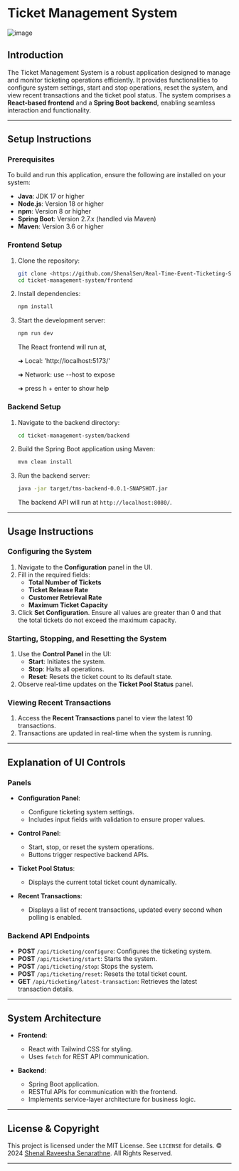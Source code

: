 # Ticket Management System
![image](https://github.com/user-attachments/assets/b45fcb53-ef44-4745-ab5f-41c841e7eeee)

## Introduction
The Ticket Management System is a robust application designed to manage and monitor ticketing operations efficiently. It provides functionalities to configure system settings, start and stop operations, reset the system, and view recent transactions and the ticket pool status. The system comprises a **React-based frontend** and a **Spring Boot backend**, enabling seamless interaction and functionality.

---

## Setup Instructions

### Prerequisites
To build and run this application, ensure the following are installed on your system:

- **Java**: JDK 17 or higher
- **Node.js**: Version 18 or higher
- **npm**: Version 8 or higher
- **Spring Boot**: Version 2.7.x (handled via Maven)
- **Maven**: Version 3.6 or higher

### Frontend Setup
1. Clone the repository:
   ```bash
   git clone <https://github.com/ShenalSen/Real-Time-Event-Ticketing-System-with-Advanced-Producer-Consumer-Implementation.git>
   cd ticket-management-system/frontend
   ```

2. Install dependencies:
   ```bash
   npm install
   ```

3. Start the development server:
   ```bash
   npm run dev
   ```

   The React frontend will run at,
   
   ➜  Local:  'http://localhost:5173/'
   
   ➜  Network: use --host to expose
   
   ➜  press h + enter to show help

### Backend Setup
1. Navigate to the backend directory:
   ```bash
   cd ticket-management-system/backend
   ```

2. Build the Spring Boot application using Maven:
   ```bash
   mvn clean install
   ```

3. Run the backend server:
   ```bash
   java -jar target/tms-backend-0.0.1-SNAPSHOT.jar
   ```

   The backend API will run at `http://localhost:8080/`.

---

## Usage Instructions

### Configuring the System
1. Navigate to the **Configuration** panel in the UI.
2. Fill in the required fields:
   - **Total Number of Tickets**
   - **Ticket Release Rate**
   - **Customer Retrieval Rate**
   - **Maximum Ticket Capacity**
3. Click **Set Configuration**. Ensure all values are greater than 0 and that the total tickets do not exceed the maximum capacity.

### Starting, Stopping, and Resetting the System
1. Use the **Control Panel** in the UI:
   - **Start**: Initiates the system.
   - **Stop**: Halts all operations.
   - **Reset**: Resets the ticket count to its default state.
2. Observe real-time updates on the **Ticket Pool Status** panel.

### Viewing Recent Transactions
1. Access the **Recent Transactions** panel to view the latest 10 transactions.
2. Transactions are updated in real-time when the system is running.

---

## Explanation of UI Controls

### Panels
- **Configuration Panel**:
  - Configure ticketing system settings.
  - Includes input fields with validation to ensure proper values.

- **Control Panel**:
  - Start, stop, or reset the system operations.
  - Buttons trigger respective backend APIs.

- **Ticket Pool Status**:
  - Displays the current total ticket count dynamically.

- **Recent Transactions**:
  - Displays a list of recent transactions, updated every second when polling is enabled.

### Backend API Endpoints
- **POST** `/api/ticketing/configure`:
  Configures the ticketing system.
- **POST** `/api/ticketing/start`:
  Starts the system.
- **POST** `/api/ticketing/stop`:
  Stops the system.
- **POST** `/api/ticketing/reset`:
  Resets the total ticket count.
- **GET** `/api/ticketing/latest-transaction`:
  Retrieves the latest transaction details.

---

## System Architecture
- **Frontend**:
  - React with Tailwind CSS for styling.
  - Uses `fetch` for REST API communication.

- **Backend**:
  - Spring Boot application.
  - RESTful APIs for communication with the frontend.
  - Implements service-layer architecture for business logic.
---

## License & Copyright
This project is licensed under the MIT License. See `LICENSE` for details.
© 2024 [Shenal Raveesha Senarathne](https://shenalsenarathne.me). All Rights Reserved.

---



